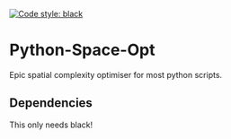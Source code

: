 [![Code style: black](https://img.shields.io/badge/code%20style-black-000000.svg)](https://github.com/psf/black)
# Python-Space-Opt
Epic spatial complexity optimiser for most python scripts. 

## Dependencies
This only needs black!
